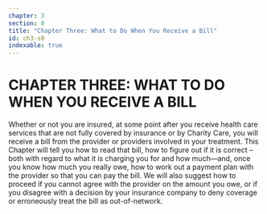 ```yaml
---
chapter: 3
section: 0
title: "Chapter Three: What to Do When You Receive a Bill"
id: ch3-s0
indexable: true
---
```


# CHAPTER THREE: WHAT TO DO WHEN YOU RECEIVE A BILL

Whether or not you are insured, at some point after you receive health care services that
are not fully covered by insurance or by Charity Care, you will receive a bill from the provider or
providers involved in your treatment. This Chapter will tell you how to read that bill, how to figure
out if it is correct – both with regard to what it is charging you for and how much—and, once
you know how much you really owe, how to work out a payment plan with the provider so that
you can pay the bill. We will also suggest how to proceed if you cannot agree with the provider
on the amount you owe, or if you disagree with a decision by your insurance company to deny
coverage or erroneously treat the bill as out-of-network.
